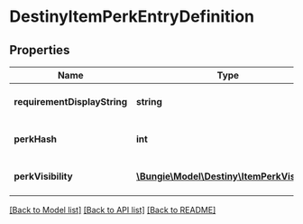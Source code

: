# DestinyItemPerkEntryDefinition

## Properties
Name | Type | Description | Notes
------------ | ------------- | ------------- | -------------
**requirementDisplayString** | **string** | If this perk is not active, this is the string to show for why it&#39;s not providing its benefits. | [optional] 
**perkHash** | **int** | A hash identifier for the DestinySandboxPerkDefinition being provided on the item. | [optional] 
**perkVisibility** | [**\Bungie\Model\Destiny\ItemPerkVisibility**](ItemPerkVisibility.md) | Indicates whether this perk should be shown, or if it should be shown disabled. | [optional] 

[[Back to Model list]](../README.md#documentation-for-models) [[Back to API list]](../README.md#documentation-for-api-endpoints) [[Back to README]](../README.md)


